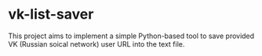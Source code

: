 # vk-list-saver
This project aims to implement a simple Python-based tool to save provided VK (Russian soical network) user URL into the text file. 
